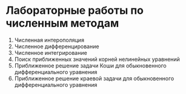 # **Лабораторные работы по численным методам**

1. Численная интерополяция
2. Численное дифференцирование
3. Численное интегрирование
4. Поиск приближенных значений корней нелинейных уравнений
5. Приближенное решение задачи Коши для обыкновенного дифференциального уравнения
6. Приближенное решение краевой задачи для обыкновенного дифференциального уравнения
